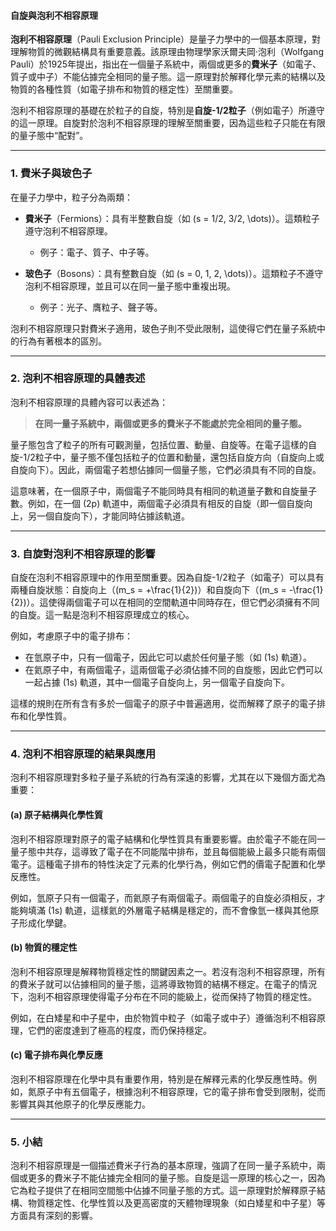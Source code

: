 #### 自旋與泡利不相容原理

**泡利不相容原理**（Pauli Exclusion Principle）是量子力學中的一個基本原理，對理解物質的微觀結構具有重要意義。該原理由物理學家沃爾夫岡·泡利（Wolfgang Pauli）於1925年提出，指出在一個量子系統中，兩個或更多的**費米子**（如電子、質子或中子）不能佔據完全相同的量子態。這一原理對於解釋化學元素的結構以及物質的各種性質（如電子排布和物質的穩定性）至關重要。

泡利不相容原理的基礎在於粒子的自旋，特別是**自旋-1/2粒子**（例如電子）所遵守的這一原理。自旋對於泡利不相容原理的理解至關重要，因為這些粒子只能在有限的量子態中“配對”。

---

### **1. 費米子與玻色子**

在量子力學中，粒子分為兩類：

- **費米子**（Fermions）：具有半整數自旋（如 \(s = 1/2, 3/2, \dots\)）。這類粒子遵守泡利不相容原理。
  - 例子：電子、質子、中子等。
  
- **玻色子**（Bosons）：具有整數自旋（如 \(s = 0, 1, 2, \dots\)）。這類粒子不遵守泡利不相容原理，並且可以在同一量子態中重複出現。
  - 例子：光子、膺粒子、聲子等。

泡利不相容原理只對費米子適用，玻色子則不受此限制，這使得它們在量子系統中的行為有著根本的區別。

---

### **2. 泡利不相容原理的具體表述**

泡利不相容原理的具體內容可以表述為：

> **在同一量子系統中，兩個或更多的費米子不能處於完全相同的量子態。**

量子態包含了粒子的所有可觀測量，包括位置、動量、自旋等。在電子這樣的自旋-1/2粒子中，量子態不僅包括粒子的位置和動量，還包括自旋方向（自旋向上或自旋向下）。因此，兩個電子若想佔據同一個量子態，它們必須具有不同的自旋。

這意味著，在一個原子中，兩個電子不能同時具有相同的軌道量子數和自旋量子數。例如，在一個 \(2p\) 軌道中，兩個電子必須具有相反的自旋（即一個自旋向上，另一個自旋向下），才能同時佔據該軌道。

---

### **3. 自旋對泡利不相容原理的影響**

自旋在泡利不相容原理中的作用至關重要。因為自旋-1/2粒子（如電子）可以具有兩種自旋狀態：自旋向上（\(m_s = +\frac{1}{2}\)）和自旋向下（\(m_s = -\frac{1}{2}\)）。這使得兩個電子可以在相同的空間軌道中同時存在，但它們必須擁有不同的自旋。這一點是泡利不相容原理成立的核心。

例如，考慮原子中的電子排布：

- 在氫原子中，只有一個電子，因此它可以處於任何量子態（如 \(1s\) 軌道）。
- 在氦原子中，有兩個電子，這兩個電子必須佔據不同的自旋態，因此它們可以一起占據 \(1s\) 軌道，其中一個電子自旋向上，另一個電子自旋向下。

這樣的規則在所有含有多於一個電子的原子中普遍適用，從而解釋了原子的電子排布和化學性質。

---

### **4. 泡利不相容原理的結果與應用**

泡利不相容原理對多粒子量子系統的行為有深遠的影響，尤其在以下幾個方面尤為重要：

#### **(a) 原子結構與化學性質**

泡利不相容原理對原子的電子結構和化學性質具有重要影響。由於電子不能在同一量子態中共存，這導致了電子在不同能階中排布，並且每個能級上最多只能有兩個電子。這種電子排布的特性決定了元素的化學行為，例如它們的價電子配置和化學反應性。

例如，氫原子只有一個電子，而氦原子有兩個電子。兩個電子的自旋必須相反，才能夠填滿 \(1s\) 軌道，這樣氦的外層電子結構是穩定的，而不會像氫一樣與其他原子形成化學鍵。

#### **(b) 物質的穩定性**

泡利不相容原理是解釋物質穩定性的關鍵因素之一。若沒有泡利不相容原理，所有的費米子就可以佔據相同的量子態，這將導致物質的結構不穩定。在電子的情況下，泡利不相容原理使得電子分布在不同的能級上，從而保持了物質的穩定性。

例如，在白矮星和中子星中，由於物質中粒子（如電子或中子）遵循泡利不相容原理，它們的密度達到了極高的程度，而仍保持穩定。

#### **(c) 電子排布與化學反應**

泡利不相容原理在化學中具有重要作用，特別是在解釋元素的化學反應性時。例如，氮原子中有五個電子，根據泡利不相容原理，它的電子排布會受到限制，從而影響其與其他原子的化學反應能力。

---

### **5. 小結**

泡利不相容原理是一個描述費米子行為的基本原理，強調了在同一量子系統中，兩個或更多的費米子不能佔據完全相同的量子態。自旋是這一原理的核心之一，因為它為粒子提供了在相同空間態中佔據不同量子態的方式。這一原理對於解釋原子結構、物質穩定性、化學性質以及更高密度的天體物理現象（如白矮星和中子星）等方面具有深刻的影響。